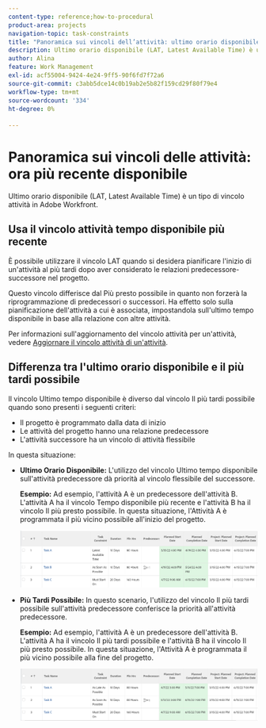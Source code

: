 ```yaml
---
content-type: reference;how-to-procedural
product-area: projects
navigation-topic: task-constraints
title: "Panoramica sui vincoli dell’attività: ultimo orario disponibile"
description: Ultimo orario disponibile (LAT, Latest Available Time) è un tipo di vincolo attività in Adobe Workfront.
author: Alina
feature: Work Management
exl-id: acf55004-9424-4e24-9ff5-90f6fd7f72a6
source-git-commit: c3abb5dce14c0b19ab2e5b82f159cd29f80f79e4
workflow-type: tm+mt
source-wordcount: '334'
ht-degree: 0%

---
```


# Panoramica sui vincoli delle attività: ora più recente disponibile

Ultimo orario disponibile (LAT, Latest Available Time) è un tipo di vincolo attività in Adobe Workfront.

## Usa il vincolo attività tempo disponibile più recente

È possibile utilizzare il vincolo LAT quando si desidera pianificare l&#39;inizio di un&#39;attività al più tardi dopo aver considerato le relazioni predecessore-successore nel progetto.

Questo vincolo differisce dal Più presto possibile in quanto non forzerà la riprogrammazione di predecessori o successori. Ha effetto solo sulla pianificazione dell&#39;attività a cui è associata, impostandola sull&#39;ultimo tempo disponibile in base alla relazione con altre attività.

Per informazioni sull&#39;aggiornamento del vincolo attività per un&#39;attività, vedere [Aggiornare il vincolo attività di un&#39;attività](../../../manage-work/tasks/task-constraints/update-task-constraint-of-task.md).

<!--
<div data-mc-conditions="QuicksilverOrClassic.Draft mode">
<p>To update the Task Constraint to Latest Available Time:</p>
<p>(NOTE: replaced with new article linked above) </p>
<ol>
<li value="1">Go to a task whose Task Constraint you want to update.</li>
<li value="2"> <p data-mc-conditions="QuicksilverOrClassic.Quicksilver">Click the <strong>More</strong> icon <img src="assets/qs-more-icon-on-an-object.png"> next to the task name, then click <strong>Edit</strong>.</p> </li>
<li value="3">In the <strong>Overview</strong> section, expand the <strong>Task Constraint</strong> drop-down menu.</li>
<li value="4"> <p>Select <strong>Latest Available Time</strong>.</p> </li>
<li value="5">Click <strong>Save Changes</strong>.</li>
</ol>
</div>
-->

## Differenza tra l&#39;ultimo orario disponibile e il più tardi possibile

<!--
<p data-mc-conditions="QuicksilverOrClassic.Draft mode">(NOTE: [! This section is duplicated in "As Late As Possible"] - inserted snippet in both (Alina)) </p>
-->

Il vincolo Ultimo tempo disponibile è diverso dal vincolo Il più tardi possibile quando sono presenti i seguenti criteri:

* Il progetto è programmato dalla data di inizio
* Le attività del progetto hanno una relazione predecessore
* L&#39;attività successore ha un vincolo di attività flessibile

In questa situazione:

* **Ultimo Orario Disponibile:** L&#39;utilizzo del vincolo Ultimo tempo disponibile sull&#39;attività predecessore dà priorità al vincolo flessibile del successore.

  **Esempio:** Ad esempio, l&#39;attività A è un predecessore dell&#39;attività B. L&#39;attività A ha il vincolo Tempo disponibile più recente e l&#39;attività B ha il vincolo Il più presto possibile. In questa situazione, l&#39;Attività A è programmata il più vicino possibile all&#39;inizio del progetto.

  ![](assets/latest-available-time-task-constraint-in-task-list-350x116.png)

* **Più Tardi Possibile:** In questo scenario, l&#39;utilizzo del vincolo Il più tardi possibile sull&#39;attività predecessore conferisce la priorità all&#39;attività predecessore.

  **Esempio:** Ad esempio, l&#39;attività A è un predecessore dell&#39;attività B. L&#39;attività A ha il vincolo Il più tardi possibile e l&#39;attività B ha il vincolo Il più presto possibile. In questa situazione, l&#39;Attività A è programmata il più vicino possibile alla fine del progetto.

  ![](assets/as-late-as-possible-task-constraint-in-task-list-350x104.png)

<!--
<div data-mc-conditions="QuicksilverOrClassic.Draft mode">
<p>(NOTE: this content was here before but it was wrong - according to this issue in Hub, per Dev, the correct functionality is in the snippet above: https://hub.workfront.com/task/6193c6910004bce9de07cda7757f3ce8/updates?email-source=subscribedCommunication) </p>
<p>The Latest Available Time constraint differs from the As Late As Possible constraint when the following criteria exist:</p>
<ul>
<li> The project is scheduled From Completion </li>
<li> Tasks in the project have a predecessor relationship </li>
<li> The predecessor task has a flexible task constraint </li>
</ul>
<p> In this situation: </p>
<ul>
<li> <p><strong>Latest Available Time:</strong> Using the Latest Available Time constraint on the successor task gives priority to flexible constraint of the predecessor.</p> <p>For example, Task A is a predecessor to Task B. Task B has the Latest Available Time constraint and Task A has the As Soon As Possible constraint. In this situation, Task B is scheduled as close to the start of the project as possible.</p> </li>
<li> <p><strong>As Late As Possible:</strong> In this scenario, using the As Late As Possible constraint on the successor task gives the priority to the successor task.</p> <p>For example, Task A is a predecessor to Task B. Task B has the As Late As Possible constraint and Task A has the As Soon As Possible constraint. In this situation, Task B is scheduled as close to the end of the project as possible.</p> </li>
</ul>
</div>
-->
